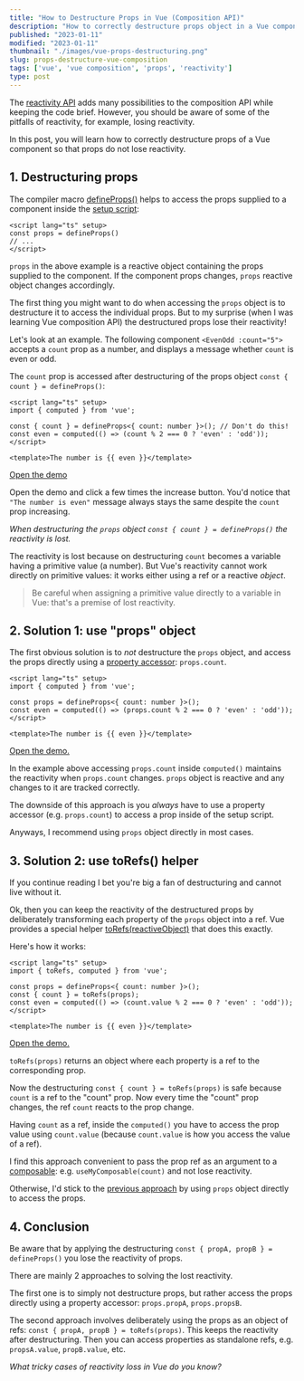```yaml
---
title: "How to Destructure Props in Vue (Composition API)"
description: "How to correctly destructure props object in a Vue component while maintaining the reactivity."  
published: "2023-01-11"
modified: "2023-01-11"
thumbnail: "./images/vue-props-destructuring.png"
slug: props-destructure-vue-composition
tags: ['vue', 'vue composition', 'props', 'reactivity']
type: post
---
```


The [reactivity API](https://vuejs.org/api/reactivity-core.html) adds many possibilities to the composition API while keeping the code brief. However, you should be aware of some of the pitfalls of reactivity, for example, losing reactivity.  

In this post, you will learn how to correctly destructure props of a Vue component so that props do not lose reactivity.  

<Affiliate />

## 1. Destructuring props

The compiler macro [defineProps()](https://vuejs.org/api/sfc-script-setup.html#defineprops-defineemits) helps to access the props supplied to a component inside the [setup script](https://vuejs.org/api/sfc-script-setup.html):

```vue
<script lang="ts" setup>
const props = defineProps()
// ...
</script>
```

`props` in the above example is a reactive object containing the props supplied to the component. If the component props changes, `props` reactive object changes accordingly.  

The first thing you might want to do when accessing the `props` object is to destructure it to access the individual props. But to my surprise (when I was learning Vue composition API) the destructured props lose their reactivity!

Let's look at an example. The following component `<EvenOdd :count="5">` accepts a `count` prop as a number, and displays a message whether `count` is even or odd.  

The `count` prop is accessed after destructuring of the props object `const { count } = defineProps()`:

```vue mark=4
<script lang="ts" setup>
import { computed } from 'vue';

const { count } = defineProps<{ count: number }>(); // Don't do this!
const even = computed(() => (count % 2 === 0 ? 'even' : 'odd'));
</script>

<template>The number is {{ even }}</template>
```

[Open the demo](https://stackblitz.com/edit/vue-props-lost-reactivity?file=src%2FApp.vue,src%2Fcomponents%2FEvenOdd.vue&terminal=dev)

Open the demo and click a few times the increase button. You'd notice that `"The number is even"` message always stays the same despite the `count` prop increasing.  

*When destructuring the `props` object `const { count } = defineProps()` the reactivity is lost.*  

The reactivity is lost because on destructuring `count` becomes a variable having a primitive value (a number). But Vue's reactivity cannot work directly on primitive values: it works either using a ref or a reactive *object*.  

> Be careful when assigning a primitive value directly to a variable in Vue: that's a premise of lost reactivity.  

## 2. Solution 1: use "props" object

The first obvious solution is to *not* destructure the `props` object, and access the props directly using a [property accessor](/access-object-properties-javascript/#1-dot-property-accessor): `props.count`.  

```vue mark=4
<script lang="ts" setup>
import { computed } from 'vue';

const props = defineProps<{ count: number }>();
const even = computed(() => (props.count % 2 === 0 ? 'even' : 'odd'));
</script>

<template>The number is {{ even }}</template>
```
[Open the demo.](https://stackblitz.com/edit/vue-props-lost-reactivity-thnfvm?file=src%2FApp.vue,src%2Fcomponents%2FEvenOdd.vue&terminal=dev)

In the example above accessing `props.count` inside `computed()` maintains the reactivity when `props.count` changes. `props` object is reactive and any changes to it are tracked correctly.  

The downside of this approach is you *always* have to use a property accessor (e.g. `props.count`) to access a prop inside of the setup script. 

Anyways, I recommend using `props` object directly in most cases.  

## 3. Solution 2: use toRefs() helper

If you continue reading I bet you're big a fan of destructuring and cannot live without it.  

Ok, then you can keep the reactivity of the destructured props by deliberately transforming each property of the `props` object into a ref. Vue provides a special helper [toRefs(reactiveObject)](https://vuejs.org/api/reactivity-utilities.html#torefs) that does this exactly.  

Here's how it works:

```vue mark=5
<script lang="ts" setup>
import { toRefs, computed } from 'vue';

const props = defineProps<{ count: number }>();
const { count } = toRefs(props);
const even = computed(() => (count.value % 2 === 0 ? 'even' : 'odd'));
</script>

<template>The number is {{ even }}</template>
```
[Open the demo.](https://stackblitz.com/edit/vue-props-lost-reactivity-z5fi4s?file=src%2FApp.vue,src%2Fcomponents%2FEvenOdd.vue&terminal=dev)

`toRefs(props)` returns an object where each property is a ref to the corresponding prop.  

Now the destructuring `const { count } = toRefs(props)` is safe because `count` is a ref to the "count" prop. Now every time the "count" prop changes, the ref `count` reacts to the prop change.  

Having `count` as a ref, inside the `computed()` you have to access the prop value using `count.value` (because `count.value` is how you access the value of a ref).   

I find this approach convenient to pass the prop ref as an argument to a [composable](https://vuejs.org/guide/reusability/composables.html#mouse-tracker-example): e.g. `useMyComposable(count)` and not lose reactivity.  

Otherwise, I'd stick to the [previous approach](#2-solution-1-use-props-object) by using `props` object directly to access the props.   

## 4. Conclusion

Be aware that by applying the destructuring `const { propA, propB } = defineProps()` you lose the reactivity of props.  

There are mainly 2 approaches to solving the lost reactivity.  

The first one is to simply not destructure props, but rather access the props directly using a property accessor: `props.propA`, `props.propsB`.  

The second approach involves deliberately using the props as an object of refs: `const { propA, propB } = toRefs(props)`. This keeps the reactivity after destructuring. Then you can access properties as standalone refs, e.g. `propsA.value`, `propB.value`, etc.  

*What tricky cases of reactivity loss in Vue do you know?*